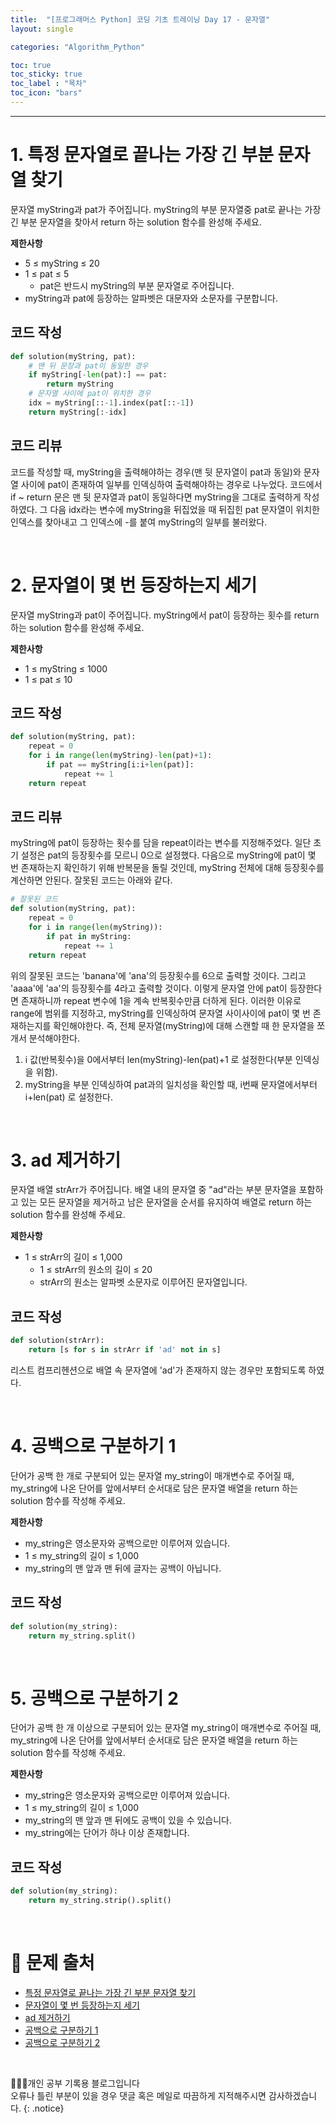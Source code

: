 ```yaml
---
title:  "[프로그래머스 Python] 코딩 기초 트레이닝 Day 17 - 문자열"
layout: single

categories: "Algorithm_Python"

toc: true
toc_sticky: true
toc_label : "목차"
toc_icon: "bars"
---
```


***

# 1. 특정 문자열로 끝나는 가장 긴 부분 문자열 찾기
문자열 myString과 pat가 주어집니다. myString의 부분 문자열중 pat로 끝나는 가장 긴 부분 문자열을 찾아서 return 하는 solution 함수를 완성해 주세요.

**제한사항**
- 5 ≤ myString ≤ 20
- 1 ≤ pat ≤ 5
  - pat은 반드시 myString의 부분 문자열로 주어집니다.
- myString과 pat에 등장하는 알파벳은 대문자와 소문자를 구분합니다.

## 코드 작성
```python
def solution(myString, pat):
    # 맨 뒤 문장과 pat이 동일한 경우
    if myString[-len(pat):] == pat: 
        return myString
    # 문자열 사이에 pat이 위치한 경우
    idx = myString[::-1].index(pat[::-1])
    return myString[:-idx]
```

## 코드 리뷰
코드를 작성할 때, myString을 출력해야하는 경우(맨 뒷 문자열이 pat과 동일)와 문자열 사이에 pat이 존재하여 일부를 인덱싱하여 출력해야하는 경우로 나누었다. 코드에서 if ~ return 문은 맨 뒷 문자열과 pat이 동일하다면 myString을 그대로 출력하게 작성하였다. 그 다음 idx라는 변수에 myString을 뒤집었을 때 뒤집힌 pat 문자열이 위치한 인덱스를 찾아내고 그 인덱스에 -를 붙여 myString의 일부를 불러왔다.

<br>

# 2. 문자열이 몇 번 등장하는지 세기
문자열 myString과 pat이 주어집니다. myString에서 pat이 등장하는 횟수를 return 하는 solution 함수를 완성해 주세요.

**제한사항**
- 1 ≤ myString ≤ 1000
- 1 ≤ pat ≤ 10

## 코드 작성
```python
def solution(myString, pat):
    repeat = 0
    for i in range(len(myString)-len(pat)+1):
        if pat == myString[i:i+len(pat)]:
            repeat += 1
    return repeat
```

## 코드 리뷰
myString에 pat이 등장하는 횟수를 담을 repeat이라는 변수를 지정해주었다. 일단 초기 설정은 pat의 등장횟수를 모르니 0으로 설정했다. 다음으로 myString에 pat이 몇 번 존재하는지 확인하기 위해 반복문을 돌릴 것인데, myString 전체에 대해 등장횟수를 계산하면 안된다. 잘못된 코드는 아래와 같다.

```python
# 잘못된 코드
def solution(myString, pat):
    repeat = 0
    for i in range(len(myString)):
        if pat in myString: 
            repeat += 1
    return repeat
```

위의 잘못된 코드는 'banana'에 'ana'의 등장횟수를 6으로 출력할 것이다. 그리고 'aaaa'에 'aa'의 등장횟수를 4라고 출력할 것이다. 이렇게 문자열 안에 pat이 등장한다면 존재하니까 repeat 변수에 1을 계속 반복횟수만큼 더하게 된다. 이러한 이유로 range에 범위를 지정하고, myString를 인덱싱하여 문자열 사이사이에 pat이 몇 번 존재하는지를 확인해야한다. 즉, 전체 문자열(myString)에 대해 스캔할 때 한 문자열을 쪼개서 분석해야한다.<br>

1. i 값(반복횟수)을 0에서부터 len(myString)-len(pat)+1 로 설정한다(부분 인덱싱을 위함).
2. myString을 부분 인덱싱하여 pat과의 일치성을 확인할 때, i번째 문자열에서부터 i+len(pat) 로 설정한다.

<br>

# 3. ad 제거하기
문자열 배열 strArr가 주어집니다. 배열 내의 문자열 중 "ad"라는 부분 문자열을 포함하고 있는 모든 문자열을 제거하고 남은 문자열을 순서를 유지하여 배열로 return 하는 solution 함수를 완성해 주세요.

**제한사항**
- 1 ≤ strArr의 길이 ≤ 1,000
  - 1 ≤ strArr의 원소의 길이 ≤ 20
  - strArr의 원소는 알파벳 소문자로 이루어진 문자열입니다.

## 코드 작성
```python
def solution(strArr):
    return [s for s in strArr if 'ad' not in s]
```

리스트 컴프리헨션으로 배열 속 문자열에 'ad'가 존재하지 않는 경우만 포함되도록 하였다.

<br>

# 4. 공백으로 구분하기 1
단어가 공백 한 개로 구분되어 있는 문자열 my_string이 매개변수로 주어질 때, my_string에 나온 단어를 앞에서부터 순서대로 담은 문자열 배열을 return 하는 solution 함수를 작성해 주세요.

**제한사항**
- my_string은 영소문자와 공백으로만 이루어져 있습니다.
- 1 ≤ my_string의 길이 ≤ 1,000
- my_string의 맨 앞과 맨 뒤에 글자는 공백이 아닙니다.

## 코드 작성
```python
def solution(my_string):
    return my_string.split()
```

<br>

# 5. 공백으로 구분하기 2
단어가 공백 한 개 이상으로 구분되어 있는 문자열 my_string이 매개변수로 주어질 때, my_string에 나온 단어를 앞에서부터 순서대로 담은 문자열 배열을 return 하는 solution 함수를 작성해 주세요.

**제한사항**
- my_string은 영소문자와 공백으로만 이루어져 있습니다.
- 1 ≤ my_string의 길이 ≤ 1,000
- my_string의 맨 앞과 맨 뒤에도 공백이 있을 수 있습니다.
- my_string에는 단어가 하나 이상 존재합니다.

## 코드 작성
```python
def solution(my_string):
    return my_string.strip().split()
```

<br>

# 📍 문제 출처
- [특정 문자열로 끝나는 가장 긴 부분 문자열 찾기](https://school.programmers.co.kr/learn/courses/30/lessons/181872)
- [문자열이 몇 번 등장하는지 세기](https://school.programmers.co.kr/learn/courses/30/lessons/181871)
- [ad 제거하기](https://school.programmers.co.kr/learn/courses/30/lessons/181870)
- [공백으로 구분하기 1](https://school.programmers.co.kr/learn/courses/30/lessons/181869)
- [공백으로 구분하기 2](https://school.programmers.co.kr/learn/courses/30/lessons/181868)

<br>

👩🏻‍💻개인 공부 기록용 블로그입니다
<br>오류나 틀린 부분이 있을 경우 댓글 혹은 메일로 따끔하게 지적해주시면 감사하겠습니다.
{: .notice}